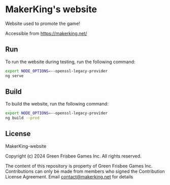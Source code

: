 # MakerKing's website

Website used to promote the game!

Accessible from https://makerking.net/

## Run

To run the website during testing, run the following command:

```sh
export NODE_OPTIONS=--openssl-legacy-provider
ng serve
```

## Build

To build the website, run the following command:

```sh
export NODE_OPTIONS=--openssl-legacy-provider
ng build --prod
```


## License

MakerKing-website

Copyright (c) 2024 Green Frisbee Games Inc. All rights reserved.

The content of this repository is property of Green Frisbee Games Inc. Contributions can only be made from members who signed the Contribution License Agreement. Email contact@makerking.net for details
